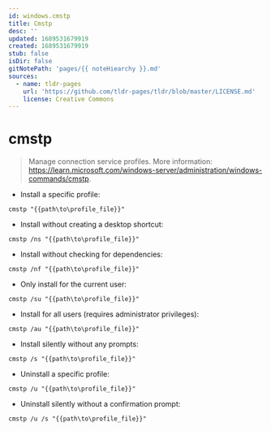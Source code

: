 ```yaml
---
id: windows.cmstp
title: Cmstp
desc: ''
updated: 1689531679919
created: 1689531679919
stub: false
isDir: false
gitNotePath: 'pages/{{ noteHiearchy }}.md'
sources:
  - name: tldr-pages
    url: 'https://github.com/tldr-pages/tldr/blob/master/LICENSE.md'
    license: Creative Commons
---
```

# cmstp

> Manage connection service profiles.
> More information: <https://learn.microsoft.com/windows-server/administration/windows-commands/cmstp>.

- Install a specific profile:

`cmstp "{{path\to\profile_file}}"`

- Install without creating a desktop shortcut:

`cmstp /ns "{{path\to\profile_file}}"`

- Install without checking for dependencies:

`cmstp /nf "{{path\to\profile_file}}"`

- Only install for the current user:

`cmstp /su "{{path\to\profile_file}}"`

- Install for all users (requires administrator privileges):

`cmstp /au "{{path\to\profile_file}}"`

- Install silently without any prompts:

`cmstp /s "{{path\to\profile_file}}"`

- Uninstall a specific profile:

`cmstp /u "{{path\to\profile_file}}"`

- Uninstall silently without a confirmation prompt:

`cmstp /u /s "{{path\to\profile_file}}"`


